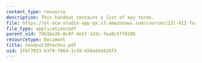 ```yaml
---
content_type: resource
description: This handout contains a list of key terms.
file: https://ol-ocw-studio-app-qa.s3.amazonaws.com/courses/21l-012-forms-of-western-narrative-spring-2004/2fbf7033b37976641cfdb50ad4d424f3_handout10techni.pdf
file_type: application/pdf
parent_uid: 79b1ba26-8c0f-de5f-1d3c-fea8c5ff8286
resourcetype: Document
title: handout10techni.pdf
uid: 2fbf7033-b379-7664-1cfd-b50ad4d424f3
---
```


